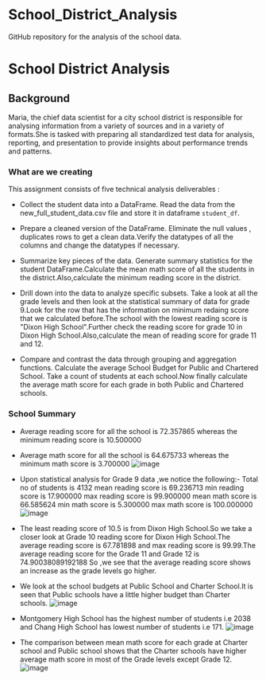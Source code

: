 # School_District_Analysis
GitHub repository for the analysis of the school data.
# School District Analysis

## Background
Maria, the chief data scientist for a city school district is responsible for analysing information from a variety of sources and in a variety of formats.She is tasked with preparing all standardized test data for analysis, reporting, and presentation to provide insights about performance trends and patterns.

### What are we creating
This assignment consists of five technical analysis deliverables :
-    Collect the student data into a DataFrame.
	Read the data from the new_full_student_data.csv file and store it in dataframe `student_df`.
    
-   Prepare a cleaned version of the DataFrame.
Eliminate the null values , duplicates rows to get a clean data.Verify the datatypes of all the columns and change the datatypes if necessary.

-   Summarize key pieces of the data.
Generate summary statistics for the student DataFrame.Calculate the mean math score of all the students in the district.Also,calculate the minimum reading score in the district.
    
-   Drill down into the data to analyze specific subsets.
Take a look at all the grade levels and then look at the statistical summary of data for grade 9.Look for the row that has the information on minimum redaing score that we calculated before.The school with the lowest reading score is "Dixon High School".Further check the reading score for grade 10 in Dixon High School.Also,calculate the mean of reading score for grade 11 and 12.
    
-   Compare and contrast the data through grouping and aggregation functions.
Calculate the average School Budget for Public and Chartered School.
Take a count of students at each school.Now finally calculate the average math score for each grade in both Public and Chartered schools.

### School Summary

 - Average reading score for all the school is 72.357865 whereas the minimum reading score is 10.500000
 
 - Average math score for all the school is 64.675733 whereas the minimum math score is 3.700000
 ![image](https://user-images.githubusercontent.com/119648166/213479700-89b67008-4594-408f-a5f5-320bbf85cb9d.png)

 - Upon statistical analysis for Grade 9 data ,we notice the following:-
	 Total no of students is 4132
	  mean reading score is 69.236713 
	  min reading score is 17.900000
	  max reading score is 99.900000
	  mean math score is 66.585624
	  min math score is 5.300000
	  max math score is 100.000000
	  ![image](https://user-images.githubusercontent.com/119648166/213479098-8b01f584-5fbb-4a88-a2e5-c7faf2aeb935.png)

	 
 - The least reading score of 10.5 is from Dixon High School.So we take a  closer look at Grade 10 reading score  for Dixon High School.The average reading score is  67.781898 and max reading score is 99.99.The average reading score for the Grade 11 and Grade 12 is 74.90038089192188
 So ,we see that the average reading score shows an increase as the grade levels go higher.
 - We look at the school budgets at Public School and Charter School.It is seen that Public schools have a little higher budget than Charter schools.
  ![image](https://user-images.githubusercontent.com/119648166/213479319-d28194b9-b823-454c-b615-1b5db1106b22.png)

 - Montgomery High School has the highest number of students i.e 2038 and Chang High School has lowest number of students i.e 171.
  ![image](https://user-images.githubusercontent.com/119648166/213479367-8a4ce85e-49e1-4308-8682-5ffc96292cf5.png)

 - The comparison between mean math score for each grade at Charter school and Public school shows that the Charter schools have higher average math score in most of the Grade levels except Grade 12.
 ![image](https://user-images.githubusercontent.com/119648166/213479414-6d9b61f4-9000-46de-bfa2-15db5253c2d2.png)

 
 

